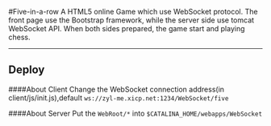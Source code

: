 #Five-in-a-row
A HTML5 online Game which use WebSocket protocol. The front page use the Bootstrap framework, while the server side use tomcat WebSocket API. When both sides prepared, the game start and playing chess.

-----
Deploy
-------
####About Client
Change the WebSocket connection address(in client/js/init.js),default `ws://zyl-me.xicp.net:1234/WebSocket/five`

####About Server
Put the `WebRoot/*` into `$CATALINA_HOME/webapps/WebSocket`
